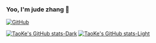 ### Yoo, I'm jude zhang 👋

[![GitHub](https://img.shields.io/badge/dynamic/json?logo=github&label=GitHub&labelColor=495867&color=495867&query=%24.data.totalSubs&url=https%3A%2F%2Fapi.spencerwoo.com%2Fsubstats%2F%3Fsource%3Dgithub%26queryKey%3Dtaokepppooo&style=flat-square)](https://github.com/taokepppooo)

[![TaoKe's GitHub stats-Dark](https://github-readme-stats.vercel.app/api?username=taokepppooo&show_icons=true&theme=dark#gh-dark-mode-only)](https://github.com/taokepppooo/github-readme-stats#gh-dark-mode-only)
[![TaoKe's GitHub stats-Light](https://github-readme-stats.vercel.app/api?username=taokepppooo&show_icons=true&theme=default#gh-light-mode-only)](https://github.com/taokepppooo/github-readme-stats#gh-light-mode-only)
